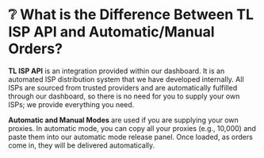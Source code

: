 # ❔ What is the Difference Between TL ISP API and Automatic/Manual Orders?

**TL ISP API** is an integration provided within our dashboard. It is an automated ISP distribution system that we have developed internally. All ISPs are sourced from trusted providers and are automatically fulfilled through our dashboard, so there is no need for you to supply your own ISPs; we provide everything you need.

**Automatic and Manual Modes** are used if you are supplying your own proxies. In automatic mode, you can copy all your proxies (e.g., 10,000) and paste them into our automatic mode release panel. Once loaded, as orders come in, they will be delivered automatically.
